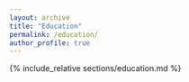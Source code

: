 ```yaml
---
layout: archive
title: "Education"
permalink: /education/
author_profile: true
---
```


{% include_relative sections/education.md %} 